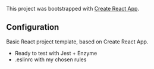 This project was bootstrapped with [Create React App](https://github.com/facebook/create-react-app).

## Configuration

Basic React project template, based on Create React App.

- Ready to test with Jest + Enzyme
- .eslinrc with my chosen rules
